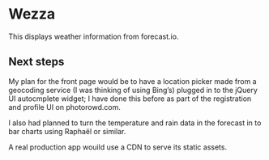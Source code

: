 # Wezza

This displays weather information from forecast.io.

## Next steps

My plan for the front page would be to have a location picker made from a
geocoding service (I was thinking of using Bing’s) plugged in to the
jQuery UI autocmplete widget; I have done this before as part of the
registration and profile UI on photorowd.com.

I also had planned to turn the temperature and rain data in the forecast in to
bar charts using Raphaël or similar.

A real production app wouild use a CDN to serve its static assets.
